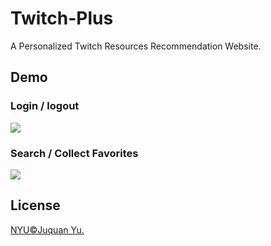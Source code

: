 # Twitch-Plus
A Personalized Twitch Resources Recommendation Website.

## Demo
### Login / logout
![](https://github.com/JuquanYu/Twitch-Plus/blob/master/img/twitch-demo-1.gif)

### Search / Collect Favorites
![](https://github.com/JuquanYu/Twitch-Plus/blob/master/img/twitch-demo-2.gif)

## License
[NYU©Juquan Yu.](../LICENSE)
